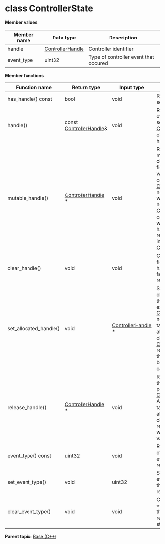 # class ControllerState

 **Member values** 

|Member name|Data type|Description|
|-----------|---------|-----------|
|handle| [ControllerHandle](ControllerHandle.md#)|Controller identifier|
|event\_type|uint32|Type of controller event that occured|

 **Member functions** 

|Function name|Return type|Input type|Description|
|-------------|-----------|----------|-----------|
|has\_handle\(\) const|bool|void|Returns true if handle is set.|
|handle\(\)|const [ControllerHandle](ControllerHandle.md#)&|void|Returns the current value of handle. If handle is not set, returns a [ControllerHandle](ControllerHandle.md#) with none of its fields set \(possibly handle::default\_instance\(\)\).|
|mutable\_handle\(\)| [ControllerHandle](ControllerHandle.md#) \*|void|Returns a pointer to the mutable [ControllerHandle](ControllerHandle.md#) object that stores the field's value. If the field was not set prior to the call, then the returned [ControllerHandle](ControllerHandle.md#) will have none of its fields set \(i.e. it will be identical to a newly-allocated [ControllerHandle](ControllerHandle.md#)\). After calling this, has\_handle\(\) will return true and handle\(\) will return a reference to the same instance of [ControllerHandle](ControllerHandle.md#).|
|clear\_handle\(\)|void|void|Clears the value of the field. After calling this, has\_handle\(\) will return false and handle\(\) will return the default value.|
|set\_allocated\_handle\(\)|void| [ControllerHandle](ControllerHandle.md#) \*|Sets the [ControllerHandle](ControllerHandle.md#) object to the field and frees the previous field value if it exists. If the [ControllerHandle](ControllerHandle.md#) pointer is not NULL, the message takes ownership of the allocated [ControllerHandle](ControllerHandle.md#) object and has\_ [ControllerHandle](ControllerHandle.md#)\(\) will return true. Otherwise, if the handle is NULL, the behavior is the same as calling clear\_handle\(\).|
|release\_handle\(\)| [ControllerHandle](ControllerHandle.md#) \*|void|Releases the ownership of the field and returns the pointer of the [ControllerHandle](ControllerHandle.md#) object. After calling this, caller takes the ownership of the allocated [ControllerHandle](ControllerHandle.md#) object, has\_handle\(\) will return false, and handle\(\) will return the default value.|
|event\_type\(\) const|uint32|void|Returns the current value of event\_type. If the event\_type is not set, returns 0.|
|set\_event\_type\(\)|void|uint32|Sets the value of event\_type. After calling this, event\_type\(\) will return value.|
|clear\_event\_type\(\)|void|void|Clears the value of event\_type. After calling this, event\_type\(\) will return the empty string/empty bytes.|

**Parent topic:** [Base \(C++\)](../../summary_pages/Base.md)

